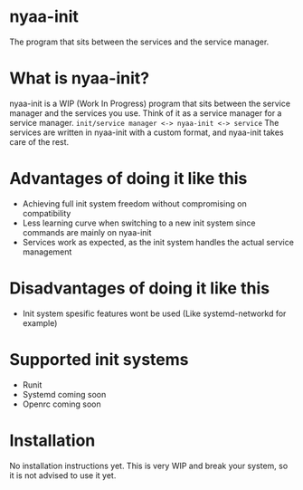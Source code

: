 # nyaa-init
The program that sits between the services and the service manager.

# What is nyaa-init?
nyaa-init is a WIP (Work In Progress) program that sits between the service manager and the services you use. Think of it as a service manager for a service manager.
`init/service manager <-> nyaa-init <-> service`
The services are written in nyaa-init with a custom format, and nyaa-init takes care of the rest.

# Advantages of doing it like this
* Achieving full init system freedom without compromising on compatibility
* Less learning curve when switching to a new init system since commands are mainly on nyaa-init
* Services work as expected, as the init system handles the actual service management

# Disadvantages of doing it like this
* Init system spesific features wont be used (Like systemd-networkd for example)

# Supported init systems
* Runit 
* Systemd coming soon
* Openrc coming soon

# Installation
No installation instructions yet. This is very WIP and break your system, so it is not advised to use it yet.


